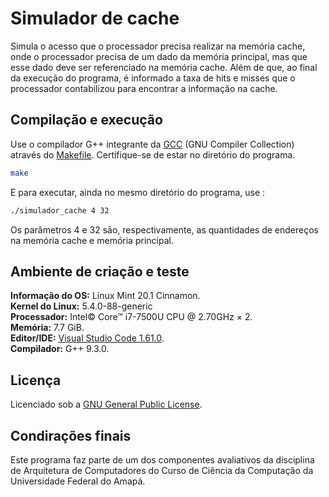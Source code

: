 # Simulador de cache

Simula o acesso que o processador precisa realizar na memória cache, onde o processador precisa de um dado da memória principal, mas que esse dado deve ser referenciado na memória cache. Além de que, ao final da execução do programa, é informado a taxa de hits e misses que o processador contabilizou para encontrar a informação na cache. 

## Compilação e execução

Use o compilador G++ integrante da [GCC](https://gcc.gnu.org/) (GNU Compiler Collection) através do [Makefile](./Makefile).
Certifique-se de estar no diretório do programa.

```bash
make
```
E para executar, ainda no mesmo diretório do programa, use :

```bash
./simulador_cache 4 32
```
Os parâmetros 4 e 32 são, respectivamente, as quantidades de endereços na memória cache e memória principal.

## Ambiente de criação e teste

**Informação do OS:** Linux Mint 20.1 Cinnamon.<br>
**Kernel do Linux:** 5.4.0-88-generic<br>
**Processador:** Intel© Core™ i7-7500U CPU @ 2.70GHz × 2.<br>
**Memória:** 7.7 GiB.<br>
**Editor/IDE:** [Visual Studio Code 1.61.0](https://code.visualstudio.com/).<br>
**Compilador:** G++ 9.3.0.<br>

## Licença

Licenciado sob a [GNU General Public License](./LICENSE).

## Condirações finais

Este programa faz parte de um dos componentes avaliativos da disciplina de Arquitetura de Computadores do Curso de Ciência da Computação da Universidade Federal do Amapá.
